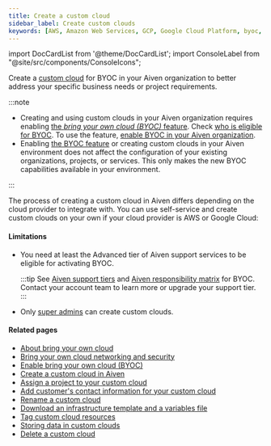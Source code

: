 ```yaml
---
title: Create a custom cloud
sidebar_label: Create custom clouds
keywords: [AWS, Amazon Web Services, GCP, Google Cloud Platform, byoc, bring your own cloud, custom cloud]
---
```


import DocCardList from '@theme/DocCardList';
import ConsoleLabel from "@site/src/components/ConsoleIcons";

Create a [custom cloud](/docs/platform/concepts/byoc) for BYOC in your Aiven organization to better address your specific business needs or project requirements.

:::note

-   Creating and using custom clouds in your Aiven organization requires
    enabling
    [the _bring your own cloud (BYOC)_ feature](/docs/platform/concepts/byoc). Check
    [who is eligible for BYOC](/docs/platform/concepts/byoc#who-is-eligible-for-byoc). To
    use the feature,
    [enable BYOC in your Aiven organization](/docs/platform/howto/byoc/enable-byoc).
-   Enabling
    [the BYOC feature](/docs/platform/concepts/byoc) or creating custom clouds in your
    Aiven environment does not affect the configuration of your existing organizations,
    projects, or services. This only makes the new BYOC capabilities available in your
    environment.

:::

The process of creating a custom cloud in Aiven differs depending on the
cloud provider to integrate with. You can use self-service and create custom clouds on your
own if your cloud provider is AWS or Google Cloud:

<DocCardList />

#### Limitations

-   You need at least the Advanced tier of Aiven support services to be
    eligible for activating BYOC.

    :::tip
    See [Aiven support tiers](https://aiven.io/support-services) and
    [Aiven responsibility matrix](https://aiven.io/responsibility-matrix) for BYOC.
    Contact your account team to learn more or upgrade your support tier.
    :::

-   Only [super admins](/docs/platform/howto/make-super-admin) can create custom clouds.

#### Related pages

-   [About bring your own cloud](/docs/platform/concepts/byoc)
-   [Bring your own cloud networking and security](/docs/platform/howto/byoc/networking-security)
-   [Enable bring your own cloud (BYOC)](/docs/platform/howto/byoc/enable-byoc)
-   [Create a custom cloud in Aiven](/docs/platform/howto/byoc/create-custom-cloud)
-   [Assign a project to your custom cloud](/docs/platform/howto/byoc/assign-project-custom-cloud)
-   [Add customer's contact information for your custom cloud](/docs/platform/howto/byoc/add-customer-info-custom-cloud)
-   [Rename a custom cloud](/docs/platform/howto/byoc/rename-custom-cloud)
-   [Download an infrastructure template and a variables file](/docs/platform/howto/byoc/download-infrastructure-template)
-   [Tag custom cloud resources](/docs/platform/howto/byoc/tag-custom-cloud-resources)
-   [Storing data in custom clouds](/docs/platform/howto/byoc/store-data)
-   [Delete a custom cloud](/docs/platform/howto/byoc/delete-custom-cloud)
